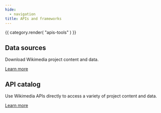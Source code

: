 ```yaml
---
hide:
  - navigation
title: APIs and frameworks
---
```


{{ category.render( "apis-tools" ) }}

## Data sources

Download Wikimedia project content and data.

[Learn more](../use-content/data.md)

## API catalog

Use Wikimedia APIs directly to access a variety of project content and data.

[Learn more](../use-content/apis.md)

